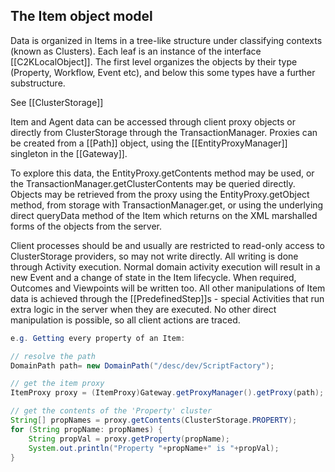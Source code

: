 ## The Item object model

Data is organized in Items in a tree-like structure under classifying contexts (known as Clusters). Each leaf is an instance of the interface [[C2KLocalObject]]. The first level organizes the objects by their type (Property, Workflow, Event etc), and below this some types have a further substructure.

See [[ClusterStorage]]

Item and Agent data can be accessed through client proxy objects or directly from ClusterStorage through the TransactionManager. Proxies can be created from a [[Path]] object, using the [[EntityProxyManager]] singleton in the [[Gateway]].

To explore this data, the EntityProxy.getContents method may be used, or the TransactionManager.getClusterContents may be queried directly. Objects may be retrieved from the proxy using the EntityProxy.getObject method, from storage with TransactionManager.get, or using the underlying direct queryData method of the Item which returns on the XML marshalled forms of the objects from the server.

Client processes should be and usually are restricted to read-only access to ClusterStorage providers, so may not write directly. All writing is done through Activity execution. Normal domain activity execution will result in a new Event and a change of state in the Item lifecycle. When required, Outcomes and Viewpoints will be written too. All other manipulations of Item data is achieved through the [[PredefinedStep]]s - special Activities that run extra logic in the server when they are executed. No other direct manipulation is possible, so all client actions are traced.

```java
e.g. Getting every property of an Item:

// resolve the path
DomainPath path= new DomainPath("/desc/dev/ScriptFactory");

// get the item proxy
ItemProxy proxy = (ItemProxy)Gateway.getProxyManager().getProxy(path);

// get the contents of the 'Property' cluster
String[] propNames = proxy.getContents(ClusterStorage.PROPERTY);
for (String propName: propNames) {
	String propVal = proxy.getProperty(propName);
	System.out.println("Property "+propName+" is "+propVal);
}
```
